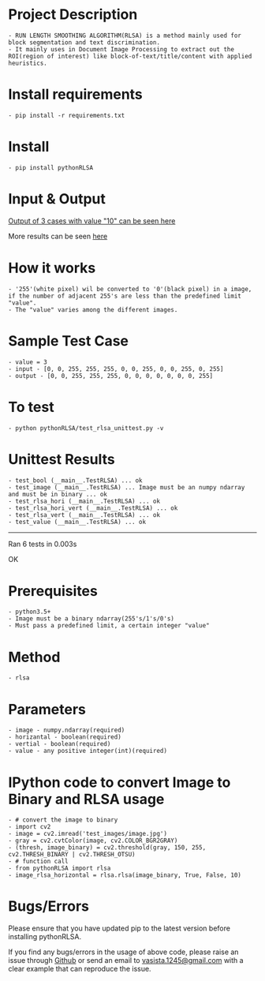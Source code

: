 # Project Description

	- RUN LENGTH SMOOTHING ALGORITHM(RLSA) is a method mainly used for block segmentation and text discrimination.
	- It mainly uses in Document Image Processing to extract out the ROI(region of interest) like block-of-text/title/content with applied heuristics.

# Install requirements

	- pip install -r requirements.txt

# Install

	- pip install pythonRLSA

# Input & Output

[Output of 3 cases with value "10" can be seen here](https://github.com/Vasistareddy/pythonRLSA/tree/master/pythonRLSA/test_images/image1.png)

More results can be seen [here](https://github.com/Vasistareddy/pythonRLSA/tree/master/pythonRLSA/test_images)

# How it works

	- '255'(white pixel) wil be converted to '0'(black pixel) in a image, if the number of adjacent 255's are less than the predefined limit "value".
	- The "value" varies among the different images.

# Sample Test Case

	- value = 3
	- input - [0, 0, 255, 255, 255, 0, 0, 255, 0, 0, 255, 0, 255]
	- output - [0, 0, 255, 255, 255, 0, 0, 0, 0, 0, 0, 0, 255]

# To test

	- python pythonRLSA/test_rlsa_unittest.py -v

# Unittest Results

	- test_bool (__main__.TestRLSA) ... ok
	- test_image (__main__.TestRLSA) ... Image must be an numpy ndarray and must be in binary ... ok
	- test_rlsa_hori (__main__.TestRLSA) ... ok
	- test_rlsa_hori_vert (__main__.TestRLSA) ... ok
	- test_rlsa_vert (__main__.TestRLSA) ... ok
	- test_value (__main__.TestRLSA) ... ok

----------------------------------------------------------------------
Ran 6 tests in 0.003s

OK

# Prerequisites
	
	- python3.5+
	- Image must be a binary ndarray(255's/1's/0's)
	- Must pass a predefined limit, a certain integer "value"

# Method

	- rlsa

# Parameters

	- image - numpy.ndarray(required)
	- horizantal - boolean(required)
	- vertial - boolean(required)
	- value - any positive integer(int)(required)

# IPython code to convert Image to Binary and RLSA usage

	- # convert the image to binary
	- import cv2
	- image = cv2.imread('test_images/image.jpg')
	- gray = cv2.cvtColor(image, cv2.COLOR_BGR2GRAY)
	- (thresh, image_binary) = cv2.threshold(gray, 150, 255, cv2.THRESH_BINARY | cv2.THRESH_OTSU)
	- # function call
	- from pythonRLSA import rlsa
	- image_rlsa_horizontal = rlsa.rlsa(image_binary, True, False, 10)

# Bugs/Errors

Please ensure that you have updated pip to the latest version before installing pythonRLSA.

If you find any bugs/errors in the usage of above code, please raise an issue through [Github](https://github.com/Vasistareddy/pythonRLSA) or send an email to vasista.1245@gmail.com with a clear example that can reproduce the issue.





